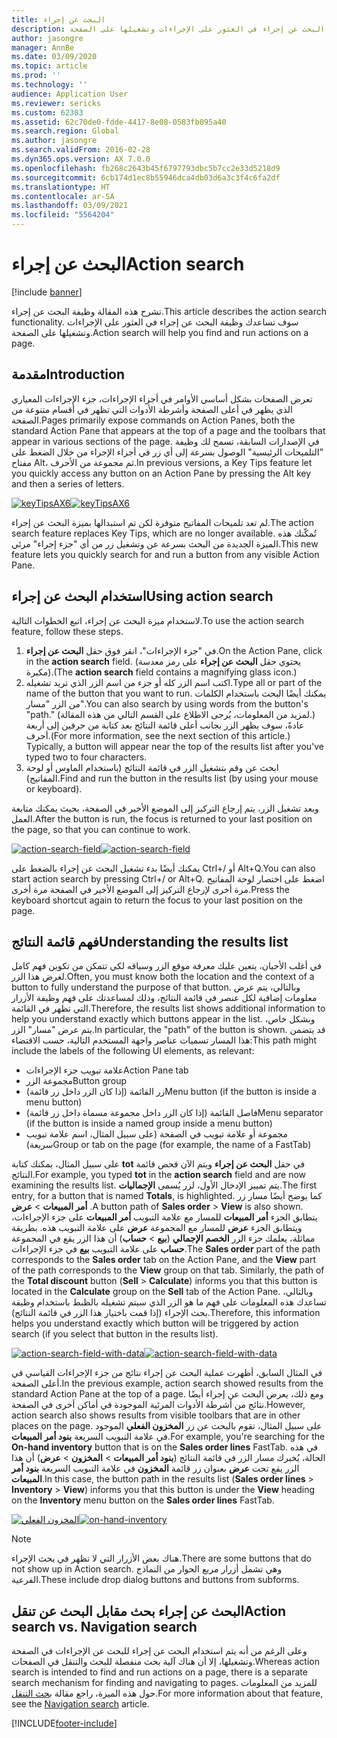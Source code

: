 ```yaml
---
title: البحث عن إجراء
description: تشرح هذه المقالة وظيفة البحث عن إجراء‬. سوف تساعدك وظيفة البحث عن إجراء في العثور على الإجراءات وتشغيلها على الصفحة.
author: jasongre
manager: AnnBe
ms.date: 03/09/2020
ms.topic: article
ms.prod: ''
ms.technology: ''
audience: Application User
ms.reviewer: sericks
ms.custom: 62303
ms.assetid: 62c70de0-fdde-4417-8e08-0583fb095a40
ms.search.region: Global
ms.author: jasongre
ms.search.validFrom: 2016-02-28
ms.dyn365.ops.version: AX 7.0.0
ms.openlocfilehash: fb268c2643b45f6797793dbc5b7cc2e33d5218d9
ms.sourcegitcommit: 6cb174d1ec8b55946dca4db03d6a3c3f4c6fa2df
ms.translationtype: HT
ms.contentlocale: ar-SA
ms.lasthandoff: 03/09/2021
ms.locfileid: "5564204"
---
```

# <a name="action-search"></a><span data-ttu-id="56492-104">البحث عن إجراء</span><span class="sxs-lookup"><span data-stu-id="56492-104">Action search</span></span>

[!include [banner](../includes/banner.md)]

<span data-ttu-id="56492-105">تشرح هذه المقالة وظيفة البحث عن إجراء‬.</span><span class="sxs-lookup"><span data-stu-id="56492-105">This article describes the action search functionality.</span></span> <span data-ttu-id="56492-106">سوف تساعدك وظيفة البحث عن إجراء في العثور على الإجراءات وتشغيلها على الصفحة.</span><span class="sxs-lookup"><span data-stu-id="56492-106">Action search will help you find and run actions on a page.</span></span>

## <a name="introduction"></a><span data-ttu-id="56492-107">مقدمة</span><span class="sxs-lookup"><span data-stu-id="56492-107">Introduction</span></span>

<span data-ttu-id="56492-108">تعرض الصفحات بشكل أساسي الأوامر في أجزاء الإجراءات، جزء الإجراءات المعياري الذي يظهر في أعلى الصفحة وأشرطة الأدوات التي تظهر في أقسام متنوعة من الصفحة.</span><span class="sxs-lookup"><span data-stu-id="56492-108">Pages primarily expose commands on Action Panes, both the standard Action Pane that appears at the top of a page and the toolbars that appear in various sections of the page.</span></span> <span data-ttu-id="56492-109">في الإصدارات السابقة، تسمح لك وظيفة "التلميحات الرئيسية" الوصول بسرعة إلى أي زر في أجزاء الإجراء من خلال الضغط على مفتاح Alt، ثم مجموعة من الأحرف.</span><span class="sxs-lookup"><span data-stu-id="56492-109">In previous versions, a Key Tips feature let you quickly access any button on an Action Pane by pressing the Alt key and then a series of letters.</span></span>

<span data-ttu-id="56492-110">[![keyTipsAX6](./media/keytipsax6.png)](./media/keytipsax6.png)</span><span class="sxs-lookup"><span data-stu-id="56492-110">[![keyTipsAX6](./media/keytipsax6.png)](./media/keytipsax6.png)</span></span>

<span data-ttu-id="56492-111">لم تعد تلميحات المفاتيح متوفرة لكن تم استبدالها بميزة البحث عن إجراء.</span><span class="sxs-lookup"><span data-stu-id="56492-111">The action search feature replaces Key Tips, which are no longer available.</span></span> <span data-ttu-id="56492-112">تُمكّنك هذه الميزة الجديدة من البحث بسرعة عن وتشغيل زر من أي "جزء إجراء" مرئي.</span><span class="sxs-lookup"><span data-stu-id="56492-112">This new feature lets you quickly search for and run a button from any visible Action Pane.</span></span>

## <a name="using-action-search"></a><span data-ttu-id="56492-113">استخدام البحث عن إجراء</span><span class="sxs-lookup"><span data-stu-id="56492-113">Using action search</span></span>

<span data-ttu-id="56492-114">لاستخدام ميزة البحث عن إجراء، اتبع الخطوات التالية.</span><span class="sxs-lookup"><span data-stu-id="56492-114">To use the action search feature, follow these steps.</span></span>

1. <span data-ttu-id="56492-115">في "جزء الإجراءات"، انقر فوق حقل **البحث عن إجراء**.</span><span class="sxs-lookup"><span data-stu-id="56492-115">On the Action Pane, click in the **action search** field.</span></span> <span data-ttu-id="56492-116">(يحتوي حقل **البحث عن إجراء** على رمز معدسة مكبرة).</span><span class="sxs-lookup"><span data-stu-id="56492-116">(The **action search** field contains a magnifying glass icon.)</span></span>
2. <span data-ttu-id="56492-117">اكتب اسم الزر كله أو جزء من اسم الزر الذي تريد تشغيله.</span><span class="sxs-lookup"><span data-stu-id="56492-117">Type all or part of the name of the button that you want to run.</span></span> <span data-ttu-id="56492-118">يمكنك أيضًا البحث باستخدام الكلمات من الزر "مسار".</span><span class="sxs-lookup"><span data-stu-id="56492-118">You can also search by using words from the button's "path."</span></span> <span data-ttu-id="56492-119">(لمزيد من المعلومات، يُرجى الاطلاع على القسم التالي من هذه المقالة.) عادةً، سوف يظهر الزر بجانب أعلى قائمة النتائج بعد كتابة من حرفين إلى أربعة أحرف.</span><span class="sxs-lookup"><span data-stu-id="56492-119">(For more information, see the next section of this article.) Typically, a button will appear near the top of the results list after you've typed two to four characters.</span></span>
3. <span data-ttu-id="56492-120">ابحث عن وقم بتشغيل الزر في قائمة النتائج (باستخدام الماوس أو لوحة المفاتيح).</span><span class="sxs-lookup"><span data-stu-id="56492-120">Find and run the button in the results list (by using your mouse or keyboard).</span></span>

<span data-ttu-id="56492-121">وبعد تشغيل الزر، يتم إرجاع التركيز إلى الموضع الأخير في الصفحة، بحيث يمكنك متابعة العمل.</span><span class="sxs-lookup"><span data-stu-id="56492-121">After the button is run, the focus is returned to your last position on the page, so that you can continue to work.</span></span>

<span data-ttu-id="56492-122">[![action-search-field](./media/action-search-field.png)](./media/action-search-field.png)</span><span class="sxs-lookup"><span data-stu-id="56492-122">[![action-search-field](./media/action-search-field.png)](./media/action-search-field.png)</span></span>

<span data-ttu-id="56492-123">يمكنك أيضًا بدء تشغيل البحث عن إجراء بالضغط على Ctrl+/ أو Alt+Q.</span><span class="sxs-lookup"><span data-stu-id="56492-123">You can also start action search by pressing Ctrl+/ or Alt+Q.</span></span> <span data-ttu-id="56492-124">اضغط على اختصار لوحة المفاتيح مرة أخرى لإرجاع التركيز إلى الموضع الأخير في الصفحة مرة أخرى.</span><span class="sxs-lookup"><span data-stu-id="56492-124">Press the keyboard shortcut again to return the focus to your last position on the page.</span></span>

## <a name="understanding-the-results-list"></a><span data-ttu-id="56492-125">فهم قائمة النتائج</span><span class="sxs-lookup"><span data-stu-id="56492-125">Understanding the results list</span></span>

<span data-ttu-id="56492-126">في أغلب الأحيان، يتعين عليك معرفة موقع الزر وسياقه لكي تتمكن من تكوين فهم كامل لغرض هذا الزر.</span><span class="sxs-lookup"><span data-stu-id="56492-126">Often, you must know both the location and the context of a button to fully understand the purpose of that button.</span></span> <span data-ttu-id="56492-127">وبالتالي، يتم عرض معلومات إضافية لكل عنصر في قائمة النتائج، وذلك لمساعدتك على فهم وظيفة الأزرار التي تظهر في القائمة.</span><span class="sxs-lookup"><span data-stu-id="56492-127">Therefore, the results list shows additional information to help you understand exactly which buttons appear in the list.</span></span> <span data-ttu-id="56492-128">وبشكل خاص، يتم عرض "مسار" الزر.</span><span class="sxs-lookup"><span data-stu-id="56492-128">In particular, the "path" of the button is shown.</span></span> <span data-ttu-id="56492-129">قد يتضمن هذا المسار تسميات عناصر واجهة المستخدم التالية، حسب الاقتضاء:</span><span class="sxs-lookup"><span data-stu-id="56492-129">This path might include the labels of the following UI elements, as relevant:</span></span>

- <span data-ttu-id="56492-130">علامة تبويب جزء الإجراءات</span><span class="sxs-lookup"><span data-stu-id="56492-130">Action Pane tab</span></span>
- <span data-ttu-id="56492-131">مجموعة الزر</span><span class="sxs-lookup"><span data-stu-id="56492-131">Button group</span></span>
- <span data-ttu-id="56492-132">زر القائمة (إذا كان الزر داخل زر قائمة)</span><span class="sxs-lookup"><span data-stu-id="56492-132">Menu button (if the button is inside a menu button)</span></span>
- <span data-ttu-id="56492-133">فاصل القائمة (إذا كان الزر داخل مجموعة مسماة داخل زر قائمة)</span><span class="sxs-lookup"><span data-stu-id="56492-133">Menu separator (if the button is inside a named group inside a menu button)</span></span>
- <span data-ttu-id="56492-134">مجموعة أو علامة تبويب في الصفحة (على سبيل المثال، اسم علامة تبويب سريعة)</span><span class="sxs-lookup"><span data-stu-id="56492-134">Group or tab on the page (for example, the name of a FastTab)</span></span>

<span data-ttu-id="56492-135">على سبيل المثال، يمكنك كتابة **tot** في حقل **البحث عن إجراء** ويتم الآن فحص قائمة النتائج.</span><span class="sxs-lookup"><span data-stu-id="56492-135">For example, you typed **tot** in the **action search** field and are now examining the results list.</span></span> <span data-ttu-id="56492-136">يتم تمييز الإدخال الأول، لزر يُسمى **الإجماليات**.</span><span class="sxs-lookup"><span data-stu-id="56492-136">The first entry, for a button that is named **Totals**, is highlighted.</span></span> <span data-ttu-id="56492-137">كما يوضح أيضًا مسار زر **أمر المبيعات** &gt; **عرض** .</span><span class="sxs-lookup"><span data-stu-id="56492-137">A button path of **Sales order** &gt; **View** is also shown.</span></span> <span data-ttu-id="56492-138">يتطابق الجزء **أمر المبيعات** للمسار مع علامة التبويب **أمر المبيعات** على جزء الإجراءات، ويتطابق الجزء **عرض** للمسار مع المجموعة **عرض** على علامة التبويب هذه. بطريقة مماثلة، يعلمك جزء الزر **الخصم الإجمالي‬** (**بيع** &gt; **حساب**) أن هذا الزر يقع في المجموعة **حساب** على علامة التبويب **بيع** في جزء الإجراءات.</span><span class="sxs-lookup"><span data-stu-id="56492-138">The **Sales order** part of the path corresponds to the **Sales order** tab on the Action Pane, and the **View** part of the path corresponds to the **View** group on that tab. Similarly, the path of the **Total discount** button (**Sell** &gt; **Calculate**) informs you that this button is located in the **Calculate** group on the **Sell** tab of the Action Pane.</span></span> <span data-ttu-id="56492-139">وبالتالي، تساعدك هذه المعلومات على فهم ما هو الزر الذي سيتم تشغيله بالظبط باستخدام وظيفة بحث الإجراء (إذا قمت باختيار هذا الزر في قائمة النتائج).</span><span class="sxs-lookup"><span data-stu-id="56492-139">Therefore, this information helps you understand exactly which button will be triggered by action search (if you select that button in the results list).</span></span>

<span data-ttu-id="56492-140">[![action-search-field-with-data](./media/action-search-field-with-data.png)](./media/action-search-field-with-data.png)</span><span class="sxs-lookup"><span data-stu-id="56492-140">[![action-search-field-with-data](./media/action-search-field-with-data.png)](./media/action-search-field-with-data.png)</span></span>

<span data-ttu-id="56492-141">في المثال السابق، أظهرت عملية البحث عن إجراء نتائج من جزء الإجراءات القياسي في أعلى الصفحة.</span><span class="sxs-lookup"><span data-stu-id="56492-141">In the previous example, action search showed results from the standard Action Pane at the top of a page.</span></span> <span data-ttu-id="56492-142">ومع ذلك، يعرض البحث عن إجراء أيضًا نتائج من أشرطة الأدوات المرئية الموجودة في أماكن أخرى في الصفحة.</span><span class="sxs-lookup"><span data-stu-id="56492-142">However, action search also shows results from visible toolbars that are in other places on the page.</span></span> <span data-ttu-id="56492-143">على سبيل المثال، تقوم بالبحث عن زر **المخزون الفعلي** الموجود في علامة التبويب السريعة **بنود أمر المبيعات**.</span><span class="sxs-lookup"><span data-stu-id="56492-143">For example, you're searching for the **On-hand inventory** button that is on the **Sales order lines** FastTab.</span></span> <span data-ttu-id="56492-144">في هذه الحالة، يُخبرك مسار الزر في قائمة النتائج (**بنود أمر المبيعات** &gt; **المخزون** &gt; **عرض**) أن هذا الزر يقع تحت **عرض** بعنوان زر قائمة **المخزون** في علامة التبويب السريعة **بنود أمر المبيعات**.</span><span class="sxs-lookup"><span data-stu-id="56492-144">In this case, the button path in the results list (**Sales order lines** &gt; **Inventory** &gt; **View**) informs you that this button is under the **View** heading on the **Inventory** menu button on the **Sales order lines** FastTab.</span></span>

<span data-ttu-id="56492-145">[![المخزون الفعلي](./media/on-hand-inventory.png)](./media/on-hand-inventory.png)</span><span class="sxs-lookup"><span data-stu-id="56492-145">[![on-hand-inventory](./media/on-hand-inventory.png)](./media/on-hand-inventory.png)</span></span>

> [!NOTE]
> <span data-ttu-id="56492-146">هناك بعض الأزرار التي لا تظهر في بحث الإجراء.</span><span class="sxs-lookup"><span data-stu-id="56492-146">There are some buttons that do not show up in Action search.</span></span> <span data-ttu-id="56492-147">وهي تشمل أزرار مربع الحوار من النماذج الفرعية.</span><span class="sxs-lookup"><span data-stu-id="56492-147">These include drop dialog buttons and buttons from subforms.</span></span> 

## <a name="action-search-vs-navigation-search"></a><span data-ttu-id="56492-148">البحث عن إجراء بحث مقابل البحث عن تنقل</span><span class="sxs-lookup"><span data-stu-id="56492-148">Action search vs. Navigation search</span></span>

<span data-ttu-id="56492-149">وعلى الرغم من أنه يتم استخدام البحث عن إجراء للبحث عن الإجراءات في الصفحة وتشغيلها، إلا أن هناك آلية بحث منفصلة للبحث والتنقل في الصفحات.</span><span class="sxs-lookup"><span data-stu-id="56492-149">Whereas action search is intended to find and run actions on a page, there is a separate search mechanism for finding and navigating to pages.</span></span> <span data-ttu-id="56492-150">للمزيد من المعلومات حول هذه الميزة، راجع مقالة [‏‫بحث التنقل‬](navigation-search.md).</span><span class="sxs-lookup"><span data-stu-id="56492-150">For more information about that feature, see the [Navigation search](navigation-search.md) article.</span></span>


[!INCLUDE[footer-include](../../../includes/footer-banner.md)]